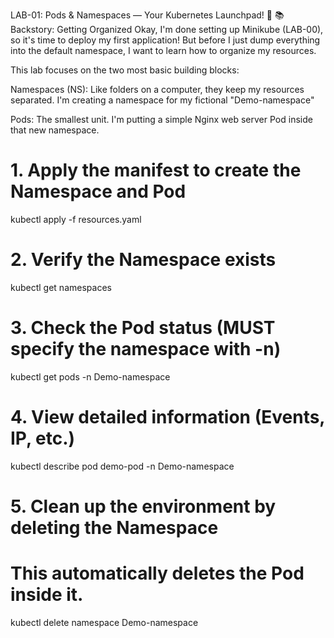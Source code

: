 LAB-01: Pods & Namespaces — Your Kubernetes Launchpad! 🚀
📚 Backstory: Getting Organized
Okay, I'm done setting up Minikube (LAB-00), so it's time to deploy my first application! But before I just dump everything into the default namespace, I want to learn how to organize my resources.

This lab focuses on the two most basic building blocks:

Namespaces (NS): Like folders on a computer, they keep my resources separated. I'm creating a namespace for my fictional "Demo-namespace"

Pods: The smallest unit. I'm putting a simple Nginx web server Pod inside that new namespace.



# 1. Apply the manifest to create the Namespace and Pod
kubectl apply -f resources.yaml

# 2. Verify the Namespace exists
kubectl get namespaces

# 3. Check the Pod status (MUST specify the namespace with -n)
kubectl get pods -n Demo-namespace

# 4. View detailed information (Events, IP, etc.)
kubectl describe pod demo-pod -n Demo-namespace

# 5. Clean up the environment by deleting the Namespace
# This automatically deletes the Pod inside it.
kubectl delete namespace Demo-namespace